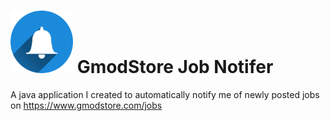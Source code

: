 # <img src="https://github.com/anthonyjdearmas/GmodStore-Job-Notifer/blob/master/src/Images/icon.png" height="100" width="100"> GmodStore Job Notifer
A java application I created to automatically notify me of newly posted jobs on https://www.gmodstore.com/jobs




